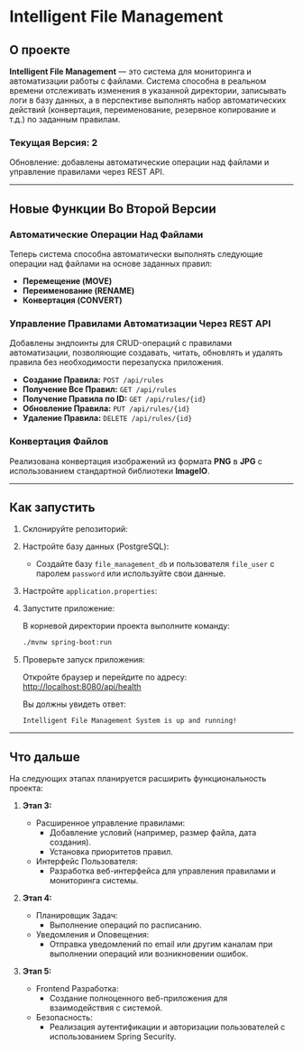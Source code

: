 # Intelligent File Management

## **О проекте**

**Intelligent File Management** — это система для мониторинга и автоматизации работы с файлами. Система способна в реальном времени отслеживать изменения в указанной директории, записывать логи в базу данных, а в перспективе выполнять набор автоматических действий (конвертация, переименование, резервное копирование и т.д.) по заданным правилам.

### **Текущая Версия: 2**

Обновление: добавлены автоматические операции над файлами и управление правилами через REST API.

---

## Новые Функции Во Второй Версии

### Автоматические Операции Над Файлами

Теперь система способна автоматически выполнять следующие операции над файлами на основе заданных правил:

- **Перемещение (MOVE)**
- **Переименование (RENAME)**
- **Конвертация (CONVERT)**

### Управление Правилами Автоматизации Через REST API

Добавлены эндпоинты для CRUD-операций с правилами автоматизации, позволяющие создавать, читать, обновлять и удалять правила без необходимости перезапуска приложения.

- **Создание Правила:** `POST /api/rules`
- **Получение Все Правил:** `GET /api/rules`
- **Получение Правила по ID:** `GET /api/rules/{id}`
- **Обновление Правила:** `PUT /api/rules/{id}`
- **Удаление Правила:** `DELETE /api/rules/{id}`

### Конвертация Файлов

Реализована конвертация изображений из формата **PNG** в **JPG** с использованием стандартной библиотеки **ImageIO**.

---

## Как запустить

1. Склонируйте репозиторий:

2. Настройте базу данных (PostgreSQL):

   - Создайте базу `file_management_db` и пользователя `file_user` с паролем `password` или используйте свои данные.

3. Настройте `application.properties`:

4. Запустите приложение:

   В корневой директории проекта выполните команду:

   ```bash
   ./mvnw spring-boot:run
   ```
   
5. Проверьте запуск приложения:

   Откройте браузер и перейдите по адресу: [http://localhost:8080/api/health](http://localhost:8080/api/health)

   Вы должны увидеть ответ:

   ```
   Intelligent File Management System is up and running!
   ```

---

## Что дальше

На следующих этапах планируется расширить функциональность проекта:

1. **Этап 3:**
   - Расширенное управление правилами:
      - Добавление условий (например, размер файла, дата создания).
      - Установка приоритетов правил.
   - Интерфейс Пользователя:
      - Разработка веб-интерфейса для управления правилами и мониторинга системы.

2. **Этап 4:**
   - Планировщик Задач:
      - Выполнение операций по расписанию.
   - Уведомления и Оповещения:
      - Отправка уведомлений по email или другим каналам при выполнении операций или возникновении ошибок.

3. **Этап 5:**
   - Frontend Разработка:
      - Создание полноценного веб-приложения для взаимодействия с системой.
   - Безопасность:
      - Реализация аутентификации и авторизации пользователей с использованием Spring Security.
